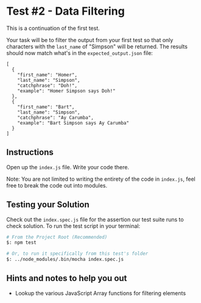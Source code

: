 # Test #2 - Data Filtering

This is a continuation of the first test.

Your task will be to filter the output from your first test so that only characters with the `last_name` of "Simpson" will be returned.  The results should now match what's in the `expected_output.json` file:

```
[
  {
    "first_name": "Homer",
    "last_name": "Simpson",
    "catchphrase": "Doh!",
    "example": "Homer Simpson says Doh!"
  },
  {
    "first_name": "Bart",
    "last_name": "Simpson",
    "catchphrase": "Ay Carumba",
    "example": "Bart Simpson says Ay Carumba"
  }    
]
```

## Instructions

Open up the `index.js` file.  Write your code there.  

Note: You are not limited to writing the entirety of the code in `index.js`, feel free to break the code out into modules.


## Testing your Solution

Check out the `index.spec.js` file for the assertion our test suite runs to check solution. To run the test script in your terminal:

```bash
# From the Project Root (Recommended)
$: npm test

# Or, to run it specifically from this test's folder
$: ../node_modules/.bin/mocha index.spec.js

```

## Hints and notes to help you out

- Lookup the various JavaScript Array functions for filtering elements

